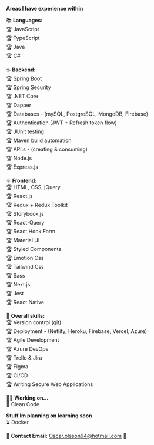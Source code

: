 
**Areas I have experience within**

:books: **Languages:**<br/>
:trophy: JavaScript <br/>
:trophy: TypeScript <br/>
:trophy: Java <br/>
:trophy: C# <br/>

:coffee: **Backend:**<br/>
:trophy: Spring Boot <br/>
:trophy: Spring Security <br/>
:trophy: .NET Core <br/>
:trophy: Dapper <br/>
:trophy: Databases - (mySQL, PostgreSQL, MongoDB, Firebase) <br/>
:trophy: Authentication (JWT + Refresh token flow) <br/>
:trophy: JUnit testing <br/>
:trophy: Maven build automation <br/>
:trophy: API:s - (creating & consuming) <br/>
:trophy: Node.js <br/>
:trophy: Express.js <br/>

:atom_symbol: **Frontend:**<br/>
:trophy: HTML, CSS, jQuery <br/>
:trophy: React.js <br/>
:trophy: Redux + Redux Toolkit<br/>
:trophy: Storybook.js<br/>
:trophy: React-Query<br/>
:trophy: React Hook Form <br/>
:trophy: Material UI<br/>
:trophy: Styled Components <br/>
:trophy: Emotion Css <br/>
:trophy: Tailwind Css <br/>
:trophy: Sass <br/>
:trophy: Next.js <br/>
:trophy: Jest <br/>
:trophy: React Native <br/>

:school_satchel: **Overall skills:**<br/>
:trophy: Version control (git) <br/>
:trophy: Deployment - (Netlify, Heroku, Firebase, Vercel, Azure) <br/>
:trophy: Agile Development <br/>
:trophy: Azure DevOps<br/>
:trophy: Trello & Jira <br/>
:trophy: Figma <br/>
:trophy: CI/CD <br/>
:trophy: Writing Secure Web Applications

:man_student: **Working on...** <br/>
🌱 Clean Code <br/>

**Stuff Im planning on learning soon** <br/>
:hourglass: Docker <br/>

:email: **Contact Email:** Oscar.olsson94@hotmail.com :email: <br/> <br/>
